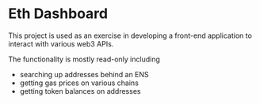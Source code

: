 # Eth Dashboard

This project is used as an exercise in developing a front-end application to interact with various web3 APIs.

The functionality is mostly read-only including
- searching up addresses behind an ENS
- getting gas prices on various chains
- getting token balances on addresses
